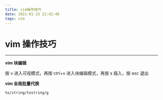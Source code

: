 ```yaml
---
title: vim操作技巧
date: 2021-01-15 22:42:40
tags: vim
---
```


# vim 操作技巧

---

**vim 块编辑**

按 v 进入可视模式，再按 ctrl+v 进入块编辑模式，再按 s 插入，按 esc 退出

**vim 全局批量代换**

`%s/string/tostring/g`
